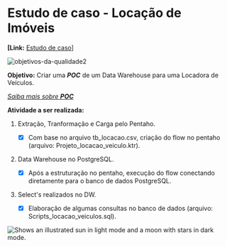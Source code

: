 # Estudo de caso - Locação de Imóveis



**[Link:** [Estudo de caso](https://github.com/aasouzaconsult/business_intelligence/tree/main/Case%20Estudo%20-%20Loca%C3%A7%C3%A3o%20Veiculos)]

![objetivos-da-qualidade2](https://github.com/Disraelle/Case_locacao_imoveis/assets/130857871/720ac918-f1e4-414c-92bb-20d1d9eef31b)


**Objetivo:** Criar uma ***POC*** de um Data Warehouse para uma Locadora de Veículos. 

[*Saiba mais sobre* ***POC***](https://blog.ploomes.com/poc/)

**Atividade a ser realizada:**

1) Extração, Tranformação e Carga pelo Pentaho.

   - [X] Com base no arquivo tb_locacao.csv, criação do flow no pentaho (arquivo: Projeto_locacao_veiculo.ktr).

2) Data Warehouse no PostgreSQL.

   - [X] Após a estruturação no pentaho, execução do flow conectando diretamente para o banco de dados PostgreSQL.

3) Select's realizados no DW.
   - [X] Elaboração de algumas consultas no banco de dados (arquivo: Scripts_locacao_veiculos.sql).
   
<picture>
  <source media="(prefers-color-scheme: dark)" srcset="https://user-images.githubusercontent.com/25423296/163456776-7f95b81a-f1ed-45f7-b7ab-8fa810d529fa.png">
  <source media="(prefers-color-scheme: light)" srcset="https://user-images.githubusercontent.com/25423296/163456779-a8556205-d0a5-45e2-ac17-42d089e3c3f8.png">
  <img alt="Shows an illustrated sun in light mode and a moon with stars in dark mode." src="https://user-images.githubusercontent.com/25423296/163456779-a8556205-d0a5-45e2-ac17-42d089e3c3f8.png">
</picture>

